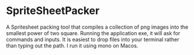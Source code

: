 # SpriteSheetPacker
A Spritesheet packing tool that compiles a collection of png images into the smallest power of two square.
Running the application exe, it will ask for commands and inputs. It is easiest to drop files into your terminal rather than typing out the path.
I run it using mono on Macos.
